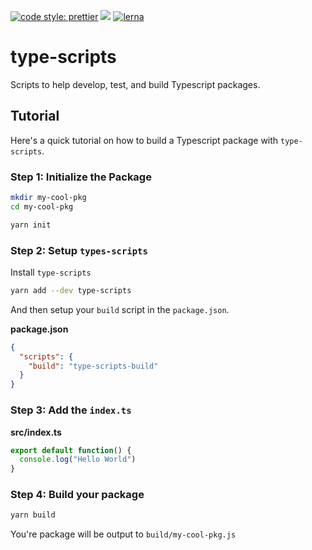 [![code style: prettier](https://img.shields.io/badge/code_style-prettier-ff69b4.svg?style=flat-square)](https://github.com/prettier/prettier)
<a href="https://zenhub.com"><img src="https://raw.githubusercontent.com/ZenHubIO/support/master/zenhub-badge.png"></a>
[![lerna](https://img.shields.io/badge/maintained%20with-lerna-cc00ff.svg)](https://lernajs.io/)

# type-scripts

Scripts to help develop, test, and build Typescript packages.


## Tutorial

Here's a quick tutorial on how to build a Typescript package with `type-scripts`.

### Step 1: Initialize the Package

```bash
mkdir my-cool-pkg
cd my-cool-pkg

yarn init
```

### Step 2: Setup `types-scripts`

Install `type-scripts`

```bash
yarn add --dev type-scripts
```

And then setup your `build` script in the `package.json`.

**package.json**
```json
{
  "scripts": {
    "build": "type-scripts-build"
  }
}
```

### Step 3: Add the `index.ts`

**src/index.ts**
```Typescript
export default function() {
  console.log("Hello World")
}
```

### Step 4: Build your package

```bash
yarn build
```

You're package will be output to `build/my-cool-pkg.js`